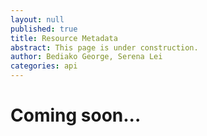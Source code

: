 ```yaml
---
layout: null
published: true
title: Resource Metadata
abstract: This page is under construction.
author: Bediako George, Serena Lei
categories: api
---
```


# Coming soon...